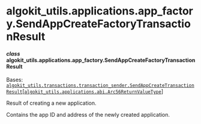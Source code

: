 # algokit_utils.applications.app_factory.SendAppCreateFactoryTransactionResult

#### *class* algokit_utils.applications.app_factory.SendAppCreateFactoryTransactionResult

Bases: [`algokit_utils.transactions.transaction_sender.SendAppCreateTransactionResult`](../../transactions/transaction_sender/SendAppCreateTransactionResult.md#algokit_utils.transactions.transaction_sender.SendAppCreateTransactionResult)[[`algokit_utils.applications.abi.Arc56ReturnValueType`](../abi/index.md#algokit_utils.applications.abi.Arc56ReturnValueType)]

Result of creating a new application.

Contains the app ID and address of the newly created application.
